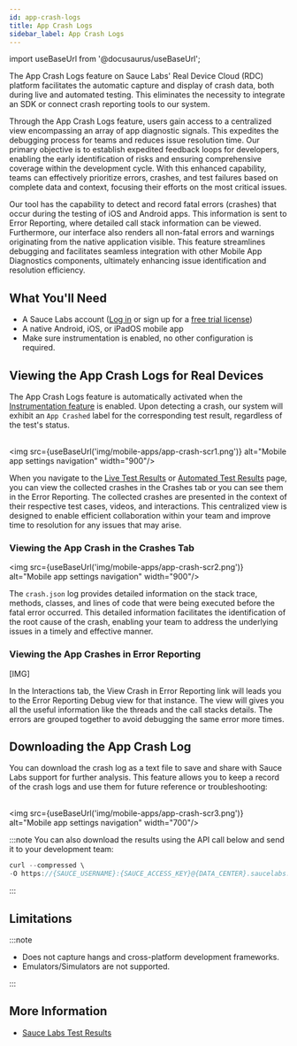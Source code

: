 ```yaml
---
id: app-crash-logs
title: App Crash Logs
sidebar_label: App Crash Logs
---
```


import useBaseUrl from '@docusaurus/useBaseUrl';

The App Crash Logs feature on Sauce Labs' Real Device Cloud (RDC) platform facilitates the automatic capture and display of crash data, both during live and automated testing. This eliminates the necessity to integrate an SDK or connect crash reporting tools to our system.

Through the App Crash Logs feature, users gain access to a centralized view encompassing an array of app diagnostic signals. This expedites the debugging process for teams and reduces issue resolution time. Our primary objective is to establish expedited feedback loops for developers, enabling the early identification of risks and ensuring comprehensive coverage within the development cycle. With this enhanced capability, teams can effectively prioritize errors, crashes, and test failures based on complete data and context, focusing their efforts on the most critical issues.

Our tool has the capability to detect and record fatal errors (crashes) that occur during the testing of iOS and Android apps. This information is sent to Error Reporting, where detailed call stack information can be viewed. Furthermore, our interface also renders all non-fatal errors and warnings originating from the native application visible. This feature streamlines debugging and facilitates seamless integration with other Mobile App Diagnostics components, ultimately enhancing issue identification and resolution efficiency.

## What You'll Need

- A Sauce Labs account ([Log in](https://accounts.saucelabs.com/am/XUI/#login/) or sign up for a [free trial license](https://saucelabs.com/sign-up))
- A native Android, iOS, or iPadOS mobile app
- Make sure instrumentation is enabled, no other configuration is required.

## Viewing the App Crash Logs for Real Devices​

The App Crash Logs feature is automatically activated when the [Instrumentation feature](/mobile-apps/features/mobile-app-diagnostics/interactions/#using-interactions-for-real-devices) is enabled. Upon detecting a crash, our system will exhibit an `App Crashed` label for the corresponding test result, regardless of the test's status.

<br/><img src={useBaseUrl('img/mobile-apps/app-crash-scr1.png')} alt="Mobile app settings navigation" width="900"/>

When you navigate to the [Live Test Results](/mobile-apps/live-testing/live-mobile-app-testing/) or [Automated Test Results](/mobile-apps/automated-testing/) page, you can view the collected crashes in the Crashes tab or you can see them in the Error Reporting. The collected crashes are presented in the context of their respective test cases, videos, and interactions. This centralized view is designed to enable efficient collaboration within your team and improve time to resolution for any issues that may arise.

<!-- When you navigate to the [Live Test Results](/mobile-apps/live-testing/live-mobile-app-testing/) or [Automated Test Results](/mobile-apps/automated-testing/) page, you can view all the collected crashes in a centralized location. The collected crashes are presented in the context of their respective test cases, videos, and interactions. This centralized view is designed to enable efficient collaboration within your team and improve time to resolution for any issues that may arise. -->

### Viewing the App Crash in the Crashes Tab

<img src={useBaseUrl('img/mobile-apps/app-crash-scr2.png')} alt="Mobile app settings navigation" width="900"/>

The `crash.json` log provides detailed information on the stack trace, methods, classes, and lines of code that were being executed before the fatal error occurred. This detailed information facilitates the identification of the root cause of the crash, enabling your team to address the underlying issues in a timely and effective manner.

### Viewing the App Crashes in Error Reporting

[IMG]

In the Interactions tab, the View Crash in Error Reporting link will leads you to the Error Reporting Debug view for that instance. The view will gives you all the useful information like the threads and the call stacks details. The errors are grouped together to avoid debugging the same error more times.

## Downloading the App Crash Log

You can download the crash log as a text file to save and share with Sauce Labs support for further analysis. This feature allows you to keep a record of the crash logs and use them for future reference or troubleshooting:

<br/><img src={useBaseUrl('img/mobile-apps/app-crash-scr3.png')} alt="Mobile app settings navigation" width="700"/>

:::note
You can also download the results using the API call below and send it to your development team:

```java
curl --compressed \
-O https://{SAUCE_USERNAME}:{SAUCE_ACCESS_KEY}@{DATA_CENTER}.saucelabs.com/v1/rdc/jobs/{JOB_ID}/crash.log`
```

:::

## Limitations

:::note

- Does not capture hangs and cross-platform development frameworks.
- Emulators/Simulators are not supported.

:::

## More Information

- [Sauce Labs Test Results](/test-results)
